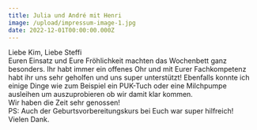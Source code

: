 ```yaml
---
title: Julia und André mit Henri
image: /upload/impressum-image-1.jpg
date: 2022-12-01T00:00:00.000Z
---
```

Liebe Kim, Liebe Steffi  
Euren Einsatz und Eure Fröhlichkeit machten das Wochenbett ganz besonders. Ihr habt immer ein offenes Ohr und mit Eurer Fachkompetenz habt ihr uns sehr geholfen und uns super unterstützt! Ebenfalls konnte ich einige Dinge wie zum Beispiel ein PUK-Tuch oder eine Milchpumpe ausleihen um auszuprobieren ob wir damit klar kommen.   
Wir haben die Zeit sehr genossen!   
PS: Auch der Geburtsvorbereitungskurs bei Euch war super hilfreich!   
Vielen Dank.